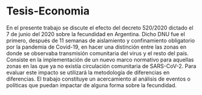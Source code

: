 # Tesis-Economia
En el presente trabajo se discute el efecto del decreto 520/2020 dictado el 7 de junio del 2020 sobre la fecundidad en Argentina. Dicho DNU fue el primero, después de 11 semanas de aislamiento y confinamiento obligatorio por la pandemia de Covid-19, en hacer una distinción entre las zonas en donde se observaba transmisión comunitaria del virus y el resto del país. Consiste en la implementación de un nuevo marco normativo para aquellas zonas en las que ya no existía circulación comunitaria de SARS-CoV-2. Para evaluar este impacto se utilizará la metodología de diferencias en diferencias. El trabajo constituye un acercamiento al análisis de eventos o políticas que puedan impactar de alguna forma sobre la fecundidad.
